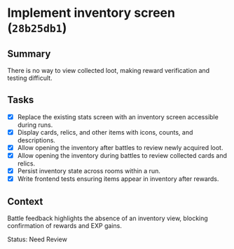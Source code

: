 # Implement inventory screen (`28b25db1`)

## Summary
There is no way to view collected loot, making reward verification and testing difficult.

## Tasks
- [x] Replace the existing stats screen with an inventory screen accessible during runs.
- [x] Display cards, relics, and other items with icons, counts, and descriptions.
- [x] Allow opening the inventory after battles to review newly acquired loot.
- [x] Allow opening the inventory during battles to review collected cards and relics.
- [x] Persist inventory state across rooms within a run.
- [x] Write frontend tests ensuring items appear in inventory after rewards.

## Context
Battle feedback highlights the absence of an inventory view, blocking confirmation of rewards and EXP gains.

Status: Need Review
